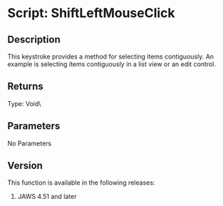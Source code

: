 # Script: ShiftLeftMouseClick

## Description

This keystroke provides a method for selecting items contiguously. An
example is selecting items contiguously in a list view or an edit
control.

## Returns

Type: Void\

## Parameters

No Parameters

## Version

This function is available in the following releases:

1.  JAWS 4.51 and later
